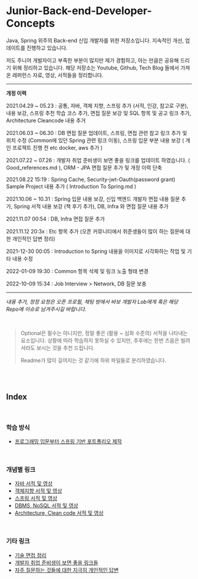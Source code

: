 # Junior-Back-end-Developer-Concepts
Java, Spring 위주의 Back-end 신입 개발자를 위한 저장소입니다. 지속적인 개선, 업데이트를 진행하고 있습니다.

저도 주니어 개발자이고 부족한 부분이 많지만 제가 경험하고, 아는 만큼은 공유해 드리기 위해 정리하고 있습니다. 해당 저장소는 Youtube, Github, Tech Blog 들에서 가져온 레퍼런스 자료, 영상, 서적들을 정리합니다.


---

**개정 이력**

2021.04.29 ~ 05.23 : 공통, 자바, 객체 지향, 스프링 추가 (서적, 인강, 참고로 구분), 내용 보강, 스프링 추천 학습 코스 추가, 면접 질문 보강 및 SQL 항목 및 공고 링크 추가, Architecture Cleancode 내용 추거

2021.06.03 ~ 06.30 : DB 면접 질문 업데이트, 스프링, 면접 관련 참고 링크 추가 및 위치 수정 (Common에 있던 Spring 관련 링크 이동), 스프링 입문 부분 내용 보강 ( 개인 프로젝트 진행 전 etc docker, aws 추가 )

2021.07.22 ~ 07.26 : 개발자 취업 준비생이 보면 좋을 링크를 업데이트 하였습니다. ( Good_references.md ), ORM - JPA 면접 질문 추가 및 개정 이력 단축

2021.08.22 15:19 : Spring Cache, Security-jwt-Oauth(password grant) Sample Project 내용 추가 ( Introduction To Spring.md )

2021.10.06 ~ 10.31 : Spring 입문 내용 보강, 신입 백엔드 개발자 면접 내용 질문 추가, Spring 서적 내용 보강 (책 후기 추가), DB, Infra 와 면접 질문 내용 추가

2021.11.07 00:54 : DB, Infra 면접 질문 추가

2021.11.12 20:3x : Etc 항목 추가 (오픈 커뮤니티에서 취준생들이 많이 하는 질문에 대한 개인적인 답변 정리)

2021-12-30 00:05 : Introduction to Spring 내용을 이미지로 시각화하는 작업 및 기타 내용 수정

2022-01-09 19:30 : Common 항목 삭제 및 링크 노출 형태 변경

2022-10-09 15:34 : Job Interview > Network, DB 질문 보충

---

*내용 추가, 정정 요청은 오픈 프로필, 채팅 방에서 바보 개발자 Lob에게 혹은 해당 Repo에 이슈로 남겨주시길 바랍니다.*

<br/>

> Optional은 필수는 아니지만, 정말 좋은 (활용 ~ 심화 수준의) 서적을 나타내는 요소입니다. 상황에 따라 학습하지 못하실 수 있지만, 추후에는 한번 즈음은 빌려서라도 보시는 것을 추천 드립니다.
> 
> Readme가 많이 길어지는 것 같기에 하위 파일들로 분리하였습니다.

<br/>
<br/>


## Index

<br/>

### 학습 방식
- [프로그래밍 입문부터 스프링 기반 포트폴리오 제작](Introduction%20To%20Spring.md)

<br/>

### 개념별 링크
- [자바 서적 및 영상](Java.md)
- [객체지향 서적 및 영상](OOP.md)
- [스프링 서적 및 영상](Spring.md)
- [DBMS, NoSQL 서적 및 영상](RDBMS%20SQL%20NoSQL.md)
- [Architecture, Clean code 서적 및 영상](Architecture%20Clean%20code.md)

<br/>

### 기타 링크
- [기술 면접 정리](Job%20interview.md)
- [개발자 취업 준비생이 보면 좋을 링크들](Good_references.md)
- [자주 질문하는 것들에 대한 지극히 개인적인 답변](etc.md)
